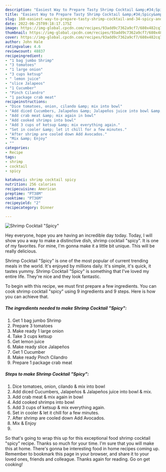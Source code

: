 ```yaml
---
description: "Easiest Way to Prepare Tasty Shrimp Cocktail &amp;#34;Spicy&amp;#34;"
title: "Easiest Way to Prepare Tasty Shrimp Cocktail &amp;#34;Spicy&amp;#34;"
slug: 160-easiest-way-to-prepare-tasty-shrimp-cocktail-and-34-spicy-and-34
date: 2022-06-25T09:18:17.175Z
image: https://img-global.cpcdn.com/recipes/93add9c7362a9cf7/680x482cq70/shrimp-cocktail-spicy-recipe-main-photo.jpg
thumbnail: https://img-global.cpcdn.com/recipes/93add9c7362a9cf7/680x482cq70/shrimp-cocktail-spicy-recipe-main-photo.jpg
cover: https://img-global.cpcdn.com/recipes/93add9c7362a9cf7/680x482cq70/shrimp-cocktail-spicy-recipe-main-photo.jpg
author: John Hale
ratingvalue: 4.6
reviewcount: 48837
recipeingredient:
- "1 bag jumbo Shrimp"
- "3 tomatoes"
- "1 large onion"
- "3 cups ketsup"
- " lemon juice"
- "slice Jalapeos"
- "1 Cucumber"
- "Pinch Cilandro"
- "1 package crab meat"
recipeinstructions:
- "Dice tomatoes, onion, cilando &amp; mix into bowl"
- "Add diced Cucumbers, Jalapeños &amp; Jalapeños juice into bowl &amp; mix."
- "Add crab meat &amp; mix again in bowl"
- "Add cooked shrimps into bowl"
- "Add 3 cups of ketsup &amp; mix everything again."
- "Set in cooler &amp; let it chill for a few minutes."
- "After shrimp are cooled down Add Avocados."
- "Mix &amp; Enjoy"
- ""
categories:
- Recipe
tags:
- shrimp
- cocktail
- spicy

katakunci: shrimp cocktail spicy 
nutrition: 256 calories
recipecuisine: American
preptime: "PT38M"
cooktime: "PT36M"
recipeyield: "2"
recipecategory: Dinner

---
```



![Shrimp Cocktail &#34;Spicy&#34;](https://img-global.cpcdn.com/recipes/93add9c7362a9cf7/680x482cq70/shrimp-cocktail-spicy-recipe-main-photo.jpg)

Hey everyone, hope you are having an incredible day today. Today, I will show you a way to make a distinctive dish, shrimp cocktail &#34;spicy&#34;. It is one of my favorites. For mine, I'm gonna make it a little bit unique. This will be really delicious.

Shrimp Cocktail &#34;Spicy&#34; is one of the most popular of current trending meals in the world. It's enjoyed by millions daily. It's simple, it's quick, it tastes yummy. Shrimp Cocktail &#34;Spicy&#34; is something that I've loved my entire life. They're nice and they look fantastic.




To begin with this recipe, we must first prepare a few ingredients. You can cook shrimp cocktail &#34;spicy&#34; using 9 ingredients and 9 steps. Here is how you can achieve that.

<!--inarticleads1-->

##### The ingredients needed to make Shrimp Cocktail &#34;Spicy&#34;:

1. Get 1 bag jumbo Shrimp
1. Prepare 3 tomatoes
1. Make ready 1 large onion
1. Take 3 cups ketsup
1. Get  lemon juice
1. Make ready slice Jalapeños
1. Get 1 Cucumber
1. Make ready Pinch Cilandro
1. Prepare 1 package crab meat




<!--inarticleads2-->

##### Steps to make Shrimp Cocktail &#34;Spicy&#34;:

1. Dice tomatoes, onion, cilando &amp; mix into bowl
1. Add diced Cucumbers, Jalapeños &amp; Jalapeños juice into bowl &amp; mix.
1. Add crab meat &amp; mix again in bowl
1. Add cooked shrimps into bowl
1. Add 3 cups of ketsup &amp; mix everything again.
1. Set in cooler &amp; let it chill for a few minutes.
1. After shrimp are cooled down Add Avocados.
1. Mix &amp; Enjoy
1. 




So that's going to wrap this up for this exceptional food shrimp cocktail &#34;spicy&#34; recipe. Thanks so much for your time. I'm sure that you will make this at home. There's gonna be interesting food in home recipes coming up. Remember to bookmark this page in your browser, and share it to your loved ones, friends and colleague. Thanks again for reading. Go on get cooking!
